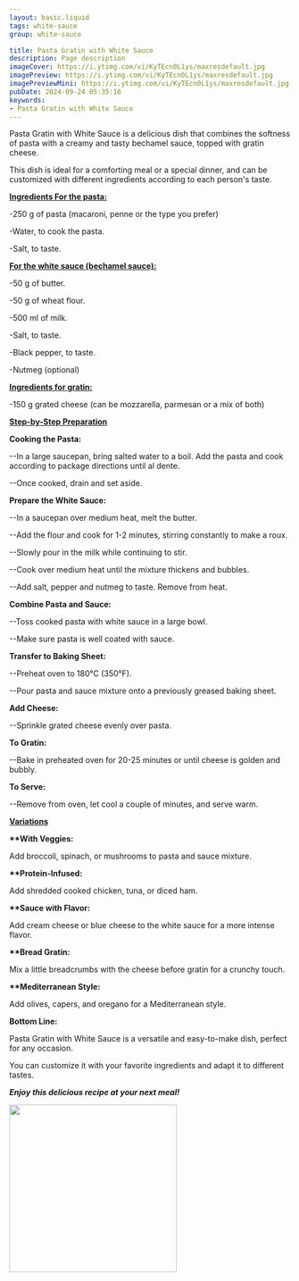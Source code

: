 ```yaml
---
layout: basic.liquid
tags: white-sauce
group: white-sauce

title: Pasta Gratin with White Sauce
description: Page description
imageCover: https://i.ytimg.com/vi/KyTEcn0L1ys/maxresdefault.jpg
imagePreview: https://i.ytimg.com/vi/KyTEcn0L1ys/maxresdefault.jpg
imagePreviewMini: https://i.ytimg.com/vi/KyTEcn0L1ys/maxresdefault.jpg
pubDate: 2024-09-24 05:35:16
keywords:
- Pasta Gratin with White Sauce
---
```




Pasta Gratin with White Sauce is a delicious dish that combines the softness of pasta with a creamy and tasty bechamel sauce, topped with gratin cheese.

This dish is ideal for a comforting meal or a special dinner, and can be customized with different ingredients according to each person's taste.

<u><b>Ingredients For the pasta:</b></u>

-250 g of pasta (macaroni, penne or the type you prefer)

-Water, to cook the pasta.

-Salt, to taste.

<u><b>For the white sauce (bechamel sauce):</b></u>

-50 g of butter.

-50 g of wheat flour.

-500 ml of milk.

-Salt, to taste.

-Black pepper, to taste.

-Nutmeg (optional)

<u><b>Ingredients for gratin:</b></u>

-150 g grated cheese (can be mozzarella, parmesan or a mix of both)

<u><b>Step-by-Step Preparation</b></u>

<b>Cooking the Pasta:</b>

--In a large saucepan, bring salted water to a boil. Add the pasta and cook according to package directions until al dente.

--Once cooked, drain and set aside.

<b>Prepare the White Sauce:</b>

--In a saucepan over medium heat, melt the butter.

--Add the flour and cook for 1-2 minutes, stirring constantly to make a roux.

--Slowly pour in the milk while continuing to stir.

--Cook over medium heat until the mixture thickens and bubbles.

--Add salt, pepper and nutmeg to taste. Remove from heat.

<b>Combine Pasta and Sauce:</b>

--Toss cooked pasta with white sauce in a large bowl.

--Make sure pasta is well coated with sauce.

<b>Transfer to Baking Sheet:</b>

--Preheat oven to 180°C (350°F).

--Pour pasta and sauce mixture onto a previously greased baking sheet.

<b>Add Cheese:</b>

--Sprinkle grated cheese evenly over pasta.

<b>To Gratin:</b>

--Bake in preheated oven for 20-25 minutes or until cheese is golden and bubbly.

<b>To Serve:</b>

--Remove from oven, let cool a couple of minutes, and serve warm.

<u><b>Variations</b></u>

<b>**With Veggies:</b>

Add broccoli, spinach, or mushrooms to pasta and sauce mixture.

<b>**Protein-Infused:</b>

Add shredded cooked chicken, tuna, or diced ham.

<b>**Sauce with Flavor:</b>

Add cream cheese or blue cheese to the white sauce for a more intense flavor.

<b>**Bread Gratin:</b>

Mix a little breadcrumbs with the cheese before gratin for a crunchy touch.

<b>**Mediterranean Style:</b>

Add olives, capers, and oregano for a Mediterranean style.

<b>Bottom Line:</b>

Pasta Gratin with White Sauce is a versatile and easy-to-make dish, perfect for any occasion.

You can customize it with your favorite ingredients and adapt it to different tastes.

<b><i>Enjoy this delicious recipe at your next meal!</i></b>

<img src="https://www.yummytummyaarthi.com/wp-content/uploads/2015/09/1-51-1-500x427.jpg" width="300" height="300">